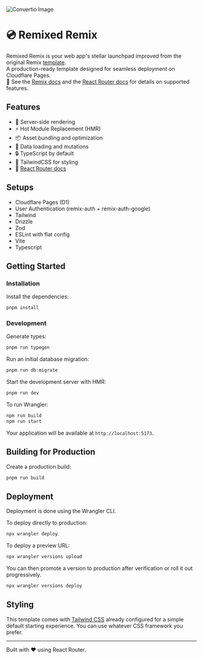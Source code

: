 ![Convertio Image](https://github.com/zett-8/remixed-remix/assets/33055097/096c0cfc-e680-4c48-9d79-a2aa53e77ebb)

# 💿 Remixed Remix

Remixed Remix is your web app's stellar launchpad improved from the original Remix [template](https://github.com/remix-run/react-router-templates/tree/main/cloudflare-d1).  
A production-ready template designed for seamless deployment on Cloudflare Pages.  
📖 See the [Remix docs](https://remix.run/docs) and the [React Router docs](https://reactrouter.com/) for details on supported features.

## Features

- 🚀 Server-side rendering
- ⚡️ Hot Module Replacement (HMR)
- 📦 Asset bundling and optimization
- 🔄 Data loading and mutations
- 🔒 TypeScript by default
- 🎉 TailwindCSS for styling
- 📖 [React Router docs](https://reactrouter.com/)

## Setups

- Cloudflare Pages (D1)
- User Authentication (remix-auth + remix-auth-google)
- Tailwind
- Drizzle
- Zod
- ESLint with flat config
- Vite
- Typescript

## Getting Started

### Installation

Install the dependencies:

```bash
pnpm install
```

### Development

Generate types:

```bash
pnpm run typegen
```

Run an initial database migration:

```bash
pnpm run db:migrate
```

Start the development server with HMR:

```bash
pnpm run dev
```

To run Wrangler:

```sh
npm run build
npm run start
```

Your application will be available at `http://localhost:5173`.

## Building for Production

Create a production build:

```bash
pnpm run build
```

## Deployment

Deployment is done using the Wrangler CLI.

To deploy directly to production:

```sh
npx wrangler deploy
```

To deploy a preview URL:

```sh
npx wrangler versions upload
```

You can then promote a version to production after verification or roll it out progressively.

```sh
npx wrangler versions deploy
```

## Styling

This template comes with [Tailwind CSS](https://tailwindcss.com/) already configured for a simple default starting experience. You can use whatever CSS framework you prefer.

---

Built with ❤️ using React Router.
